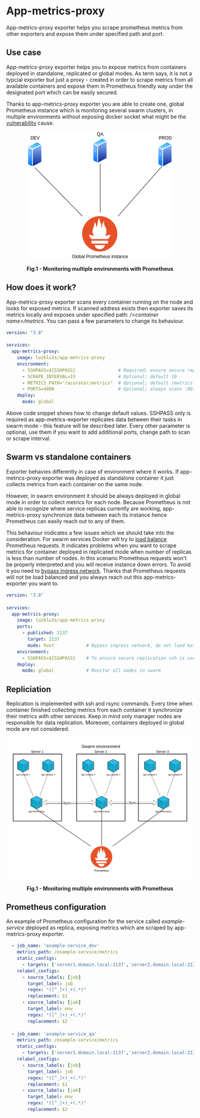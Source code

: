# App-metrics-proxy
App-metrics-proxy exporter helps you scrape prometheus metrics from other exporters and expose them under specified path and port.


## Use case
App-metrics-proxy exporter helps you to expose metrics from containers deployed in standalone, replicated or global modes. As term says, it is not a typcial exporter but just a proxy - created in order to scrape metrics from all available containers and expose them in Prometheus friendly way under the designated port which can be easily secured.

Thanks to app-metrics-proxy exporter you are able to create one, global Prometheus instance which is monitoring several swarm clusters, in multiple environments without exposing docker socket what might be the [vulnerability](https://docs.docker.com/engine/security/#docker-daemon-attack-surface) cause.

<p align="center">
    <img src="img/global-prom-instance.png"/>
    <figcaption align = "center"><b>Fig.1 - Monitoring multiple environments with Prometheus</b></figcaption>
</p>
 

## How does it work?
App-metrics-proxy exporter scans every container running on the node and looks for exposed metrics. If scanned address exists then exporter saves its metrics locally and exposes under specified path: */\<container name\>/metrics*. You can pass a few parameters to change its behaviour.

```yaml
version: "3.8"

services:
  app-metrics-proxy:
    image: luzblu3s/app-metrics-proxy
    environment:
      - SSHPASS=${SSHPASS}                # Required; ensure secure replication
      - SCRAPE_INTERVAL=15                # Optional; default 10
      - METRICS_PATH="/acurator/metrics"  # Optional; default /metrics
      - PORTS=4000                        # Optional; always scans :80, :8080 and :9100
    deploy:
      mode: global   
```
Above code snippet shows how to change default values. SSHPASS only is required as app-metrics-exporter replicates data between their tasks in swarm mode - this feature will be described later.
Every other parameter is optional, use them if you want to add additional ports, change path to scan or scrape interval.

## Swarm vs standalone containers
Exporter behavies differently in case of environment where it works. If app-metrics-proxy exporter was deployed as standalone container it just collects metrics from each container on the same node. 

However, in swarm environment it should be always deployed in global mode in order to collect metrics for each node. Because Prometheus is not able to recognize where service replicas currently are working, app-metrics-proxy synchronize data between each its instance hence Prometheus can easily reach out to any of them.

This behaviour inidicates a few issues which we should take into the consideration. For swarm services Docker will try to [load balance](https://docs.docker.com/engine/swarm/key-concepts/#load-balancing) Prometheus requests. It indicates problems when you want to scrape metrics for container deployed in replicated mode when number of replicas is less than number of nodes. In this scenario Prometheus requests won't be properly interpreted and you will receive instance down errors. To avoid it you need to [bypass ingress network](https://docs.docker.com/network/overlay/#bypass-the-routing-mesh-for-a-swarm-service).
Thanks that Prometheus requests will not be load balanced and you always reach out this app-metrics-exporter you want to.

```yaml
version: "3.8"

services:
  app-metrics-proxy:
    image: luzblu3s/app-metrics-proxy
    ports: 
      - published: 2137
        target: 2137
        mode: host            # Bypass ingress network, do not load balance traffic
    environment:
      - SSHPASS=${SSHPASS}    # To ensure secure replication ssh is used
    deploy:
      mode: global            # Monitor all nodes in swarm
```

## Repliciation
Replication is implemented with ssh and rsync commands. Every time when container finished collecting metrics from each container it synchronize their metrics with other services. Keep in mind only manager nodes are responsible for data replication. Moreover, containers deployed in global mode are not considered.

<p align="center">
    <img src="img/replication.png"/>
    <figcaption align = "center"><b>Fig.1 - Monitoring multiple environments with Prometheus</b></figcaption>
</p>

## Prometheus configuration
An example of Prometheus configuration for the service called *example-service* deployed as replica, exposing metrics which are scraped by app-metrics-proxy exporter. 

```yaml
  - job_name: 'example-service_dev'
    metrics_path: /example-service/metrics
    static_configs:
      - targets: ['server1.domain.local:2137','server2.domain.local:2137']
    relabel_configs:
      - source_labels: [job]
        target_label: job
        regex: "([^_]+)_+(.*)"
        replacement: $1
      - source_labels: [job]
        target_label: env
        regex: "([^_]+)_+(.*)"
        replacement: $2

  - job_name: 'example-service_qa'
    metrics_path: /example-service/metrics
    static_configs:
      - targets: ['server1.domain.local:2137','server2.domain.local:2137']
    relabel_configs:
      - source_labels: [job]
        target_label: job
        regex: "([^_]+)_+(.*)"
        replacement: $1
      - source_labels: [job]
        target_label: env
        regex: "([^_]+)_+(.*)"
        replacement: $2
```
